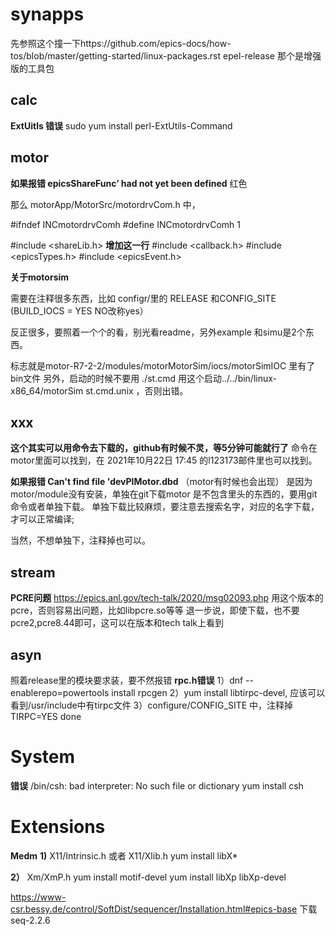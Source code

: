# synapps
先参照这个撞一下https://github.com/epics-docs/how-tos/blob/master/getting-started/linux-packages.rst
 epel-release 那个是增强版的工具包


## calc

**ExtUitls 错误**
sudo yum install perl-ExtUtils-Command

## motor  
**如果报错 epicsShareFunc’ had not yet been defined**  红色

那么 motorApp/MotorSrc/motordrvCom.h  中，

#ifndef	INCmotordrvComh
#define	INCmotordrvComh 1

#include <shareLib.h>  **增加这一行**
#include <callback.h>
#include <epicsTypes.h>
#include <epicsEvent.h>


**关于motorsim**

需要在注释很多东西，比如 configr/里的 RELEASE 和CONFIG_SITE (BUILD_IOCS = YES   NO改称yes）

反正很多，要照着一个个的看，别光看readme，另外example 和simu是2个东西。

标志就是motor-R7-2-2/modules/motorMotorSim/iocs/motorSimIOC  里有了bin文件
另外，启动的时候不要用 ./st.cmd
用这个启动../../bin/linux-x86_64/motorSim st.cmd.unix ，否则出错。

## xxx
**这个其实可以用命令去下载的，github有时候不灵，等5分钟可能就行了**
命令在motor里面可以找到，在 2021年10月22日 17:45  的l123173邮件里也可以找到。


**如果报错 Can't find file 'devPIMotor.dbd**
（motor有时候也会出现）
是因为motor/module没有安装，单独在git下载motor 是不包含里头的东西的，要用git命令或者单独下载。
单独下载比较麻烦，要注意去搜索名字，对应的名字下载，才可以正常编译;

当然，不想单独下，注释掉也可以。

## stream  
**PCRE问题**
https://epics.anl.gov/tech-talk/2020/msg02093.php  用这个版本的pcre，否则容易出问题，比如libpcre.so等等
退一步说，即使下载，也不要pcre2,pcre8.44即可，这可以在版本和tech talk上看到



## asyn
照着release里的模块要求装，要不然报错
**rpc.h错误**
1）dnf --enablerepo=powertools install rpcgen
2）yum install libtirpc-devel, 应该可以看到/usr/include中有tirpc文件
3）configure/CONFIG_SITE 中，注释掉 TIRPC=YES
done

# System
**错误**
/bin/csh: bad interpreter: No such file or dictionary
yum install csh

# Extensions

**Medm**
**1)**
X11/Intrinsic.h 或者  X11/Xlib.h
yum install libX*

**2）**
Xm/XmP.h
yum install motif-devel
yum install libXp libXp-devel


https://www-csr.bessy.de/control/SoftDist/sequencer/Installation.html#epics-base
下载seq-2.2.6
